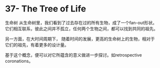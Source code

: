 # 37- The Tree of Life

生命树 从生命树里，我们看到了过去存在过的所有生物，成了一个fan-out形状。它们相互联系，彼此之间并不孤立，任何两个生物之间，都可以找到共同的祖先。

另一方面，在大时间周期下， 随着时间的发展，更高的生命树上的生物，相对于它们的祖先，有着更多的设计量。

基于这个概念，便可以对它所蕴含的意义做进一步探讨。如retrospective coronations。

